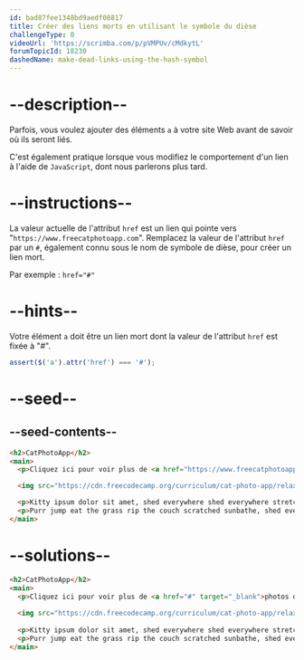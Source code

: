 ```yaml
---
id: bad87fee1348bd9aedf08817
title: Créer des liens morts en utilisant le symbole du dièse
challengeType: 0
videoUrl: 'https://scrimba.com/p/pVMPUv/cMdkytL'
forumTopicId: 18230
dashedName: make-dead-links-using-the-hash-symbol
---
```


# --description--

Parfois, vous voulez ajouter des éléments `a` à votre site Web avant de savoir où ils seront liés.

C'est également pratique lorsque vous modifiez le comportement d'un lien à l'aide de `JavaScript`, dont nous parlerons plus tard.

# --instructions--

La valeur actuelle de l'attribut `href` est un lien qui pointe vers "`https://www.freecatphotoapp.com`". Remplacez la valeur de l'attribut `href` par un `#`, également connu sous le nom de symbole de dièse, pour créer un lien mort.

Par exemple : `href="#"`

# --hints--

Votre élément `a` doit être un lien mort dont la valeur de l'attribut `href` est fixée à "#".

```js
assert($('a').attr('href') === '#');
```

# --seed--

## --seed-contents--

```html
<h2>CatPhotoApp</h2>
<main>
  <p>Cliquez ici pour voir plus de <a href="https://www.freecatphotoapp.com" target="_blank">photos de chats</a>.</p>.

  <img src="https://cdn.freecodecamp.org/curriculum/cat-photo-app/relaxing-cat.jpg" alt="A cute orange cat lying on its back.">

  <p>Kitty ipsum dolor sit amet, shed everywhere shed everywhere stretching attack your ankles chase the red dot, hairball run catnip eat the grass sniff.</p>
  <p>Purr jump eat the grass rip the couch scratched sunbathe, shed everywhere rip the couch sleep in the sink fluffy fur catnip scratched.</p>
</main>
```

# --solutions--

```html
<h2>CatPhotoApp</h2>
<main>
  <p>Cliquez ici pour voir plus de <a href="#" target="_blank">photos de chats</a>.</p>.
  
  <img src="https://cdn.freecodecamp.org/curriculum/cat-photo-app/relaxing-cat.jpg" alt="A cute orange cat lying on its back.">
  
  <p>Kitty ipsum dolor sit amet, shed everywhere shed everywhere stretching attack your ankles chase the red dot, hairball run catnip eat the grass sniff.</p>
  <p>Purr jump eat the grass rip the couch scratched sunbathe, shed everywhere rip the couch sleep in the sink fluffy fur catnip scratched.</p>
</main>
```
